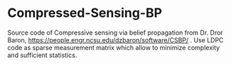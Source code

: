 # Compressed-Sensing-BP
Source code of Compressive sensing via belief propagation from Dr. Dror Baron, https://people.engr.ncsu.edu/dzbaron/software/CSBP/ . Use LDPC code as sparse measurement matrix which allow to minimize complexity and sufficient statistics.
